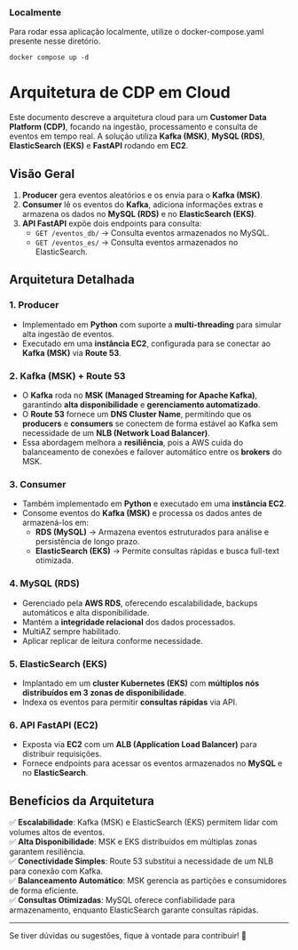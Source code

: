 ### Localmente
Para rodar essa aplicação localmente, utilize o docker-compose.yaml presente nesse diretório.

```
docker compose up -d
```

# Arquitetura de CDP em Cloud

Este documento descreve a arquitetura cloud para um **Customer Data Platform (CDP)**, focando na ingestão, processamento e consulta de eventos em tempo real. A solução utiliza **Kafka (MSK)**, **MySQL (RDS)**, **ElasticSearch (EKS)** e **FastAPI** rodando em **EC2**.

## Visão Geral

1. **Producer** gera eventos aleatórios e os envia para o **Kafka (MSK)**.
2. **Consumer** lê os eventos do **Kafka**, adiciona informações extras e armazena os dados no **MySQL (RDS)** e no **ElasticSearch (EKS)**.
3. **API FastAPI** expõe dois endpoints para consulta:
   - `GET /eventos_db/` → Consulta eventos armazenados no MySQL.
   - `GET /eventos_es/` → Consulta eventos armazenados no ElasticSearch.

## Arquitetura Detalhada

### 1. **Producer**
- Implementado em **Python** com suporte a **multi-threading** para simular alta ingestão de eventos.
- Executado em uma **instância EC2**, configurada para se conectar ao **Kafka (MSK)** via **Route 53**.

### 2. **Kafka (MSK) + Route 53**
- O **Kafka** roda no **MSK (Managed Streaming for Apache Kafka)**, garantindo **alta disponibilidade** e **gerenciamento automatizado**.
- O **Route 53** fornece um **DNS Cluster Name**, permitindo que os **producers** e **consumers** se conectem de forma estável ao Kafka sem necessidade de um **NLB (Network Load Balancer)**.
- Essa abordagem melhora a **resiliência**, pois a AWS cuida do balanceamento de conexões e failover automático entre os **brokers** do MSK.

### 3. **Consumer**
- Também implementado em **Python** e executado em uma **instância EC2**.
- Consome eventos do **Kafka (MSK)** e processa os dados antes de armazená-los em:
  - **RDS (MySQL)** → Armazena eventos estruturados para análise e persistência de longo prazo.
  - **ElasticSearch (EKS)** → Permite consultas rápidas e busca full-text otimizada.

### 4. **MySQL (RDS)**
- Gerenciado pela **AWS RDS**, oferecendo escalabilidade, backups automáticos e alta disponibilidade.
- Mantém a **integridade relacional** dos dados processados.
- MultiAZ sempre habilitado.
- Aplicar replicar de leitura conforme necessidade.

### 5. **ElasticSearch (EKS)**
- Implantado em um **cluster Kubernetes (EKS)** com **múltiplos nós distribuídos em 3 zonas de disponibilidade**.
- Indexa os eventos para permitir **consultas rápidas** via API.

### 6. **API FastAPI (EC2)**
- Exposta via **EC2** com um **ALB (Application Load Balancer)** para distribuir requisições.
- Fornece endpoints para acessar os eventos armazenados no **MySQL** e no **ElasticSearch**.

## Benefícios da Arquitetura

✅ **Escalabilidade**: Kafka (MSK) e ElasticSearch (EKS) permitem lidar com volumes altos de eventos.  
✅ **Alta Disponibilidade**: MSK e EKS distribuídos em múltiplas zonas garantem resiliência.  
✅ **Conectividade Simples**: Route 53 substitui a necessidade de um NLB para conexão com Kafka.  
✅ **Balanceamento Automático**: MSK gerencia as partições e consumidores de forma eficiente.  
✅ **Consultas Otimizadas**: MySQL oferece confiabilidade para armazenamento, enquanto ElasticSearch garante consultas rápidas.  

---
Se tiver dúvidas ou sugestões, fique à vontade para contribuir! 🚀
